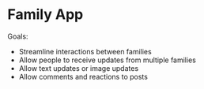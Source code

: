 # Family App

Goals: 
* Streamline interactions between families
* Allow people to receive updates from multiple families
* Allow text updates or image updates
* Allow comments and reactions to posts
